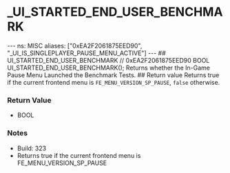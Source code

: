 # _UI_STARTED_END_USER_BENCHMARK

--- ns: MISC aliases: ["0xEA2F2061875EED90", "_UI_IS_SINGLEPLAYER_PAUSE_MENU_ACTIVE"] --- ## UI_STARTED_END_USER_BENCHMARK  // 0xEA2F2061875EED90 BOOL UI_STARTED_END_USER_BENCHMARK();  Returns whether the In-Game Pause Menu Launched the Benchmark Tests.  ## Return value Returns true if the current frontend menu is `FE_MENU_VERSION_SP_PAUSE`, `false` otherwise.

### Return Value
* BOOL

### Notes
* Build: 323
* Returns true if the current frontend menu is FE_MENU_VERSION_SP_PAUSE

